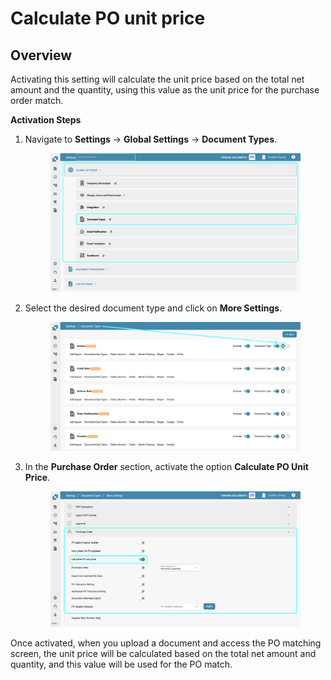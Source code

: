 # Calculate PO unit price

## **Overview**

Activating this setting will calculate the unit price based on the total net amount and the quantity, using this value as the unit price for the purchase order match.

**Activation Steps**

1.  Navigate to **Settings** -> **Global Settings** -> **Document Types**.

    <figure><img src="../../../../../.gitbook/assets/Calculate_PO_unit_price_1.png" alt=""><figcaption></figcaption></figure>
2.  Select the desired document type and click on **More Settings**.

    <figure><img src="../../../../../.gitbook/assets/Calculate_PO_unit_price_2.png" alt=""><figcaption></figcaption></figure>
3.  In the **Purchase Order** section, activate the option **Calculate PO Unit Price**.

    <figure><img src="../../../../../.gitbook/assets/Calculate_PO_unit_price_3.png" alt=""><figcaption></figcaption></figure>

Once activated, when you upload a document and access the PO matching screen, the unit price will be calculated based on the total net amount and quantity, and this value will be used for the PO match.
